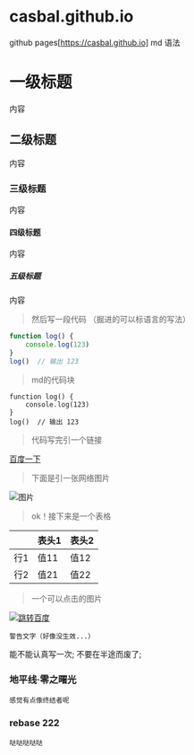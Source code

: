 # casbal.github.io
  github pages[https://casbal.github.io]
  md 语法
  
# 一级标题
内容
## 二级标题
内容
### 三级标题
内容
#### 四级标题
内容
##### 五级标题
内容

> 然后写一段代码 （掘进的可以标语言的写法）

```js
function log() {
    console.log(123)
}
log()  // 输出 123
```

> md的代码块

    function log() {
        console.log(123)
    }
    log()  // 输出 123


>  代码写完引一个链接       

[百度一下](http://baidu.com)       

>   下面是引一张网络图片     

![图片](https://user-gold-cdn.xitu.io/2019/8/13/16c8a67cee176f11?w=1220&h=764&f=jpeg&s=118439)

>   ok！接下来是一个表格        

|   | 表头1 |表头2|      
|---|-------|-----|
|行1| 值11  | 值12|
|行2| 值21  | 值22|

> 一个可以点击的图片

[![跳转百度](https://user-gold-cdn.xitu.io/2019/8/13/16c8a67cee176f11?w=1220&h=764&f=jpeg&s=118439)](https://baidu.com)

```!        
警告文字（好像没生效...）
```









能不能认真写一次;
不要在半途而废了;

### 地平线·零之曙光

    感觉有点像终结者呢

### rebase 222

    哒哒哒哒哒
